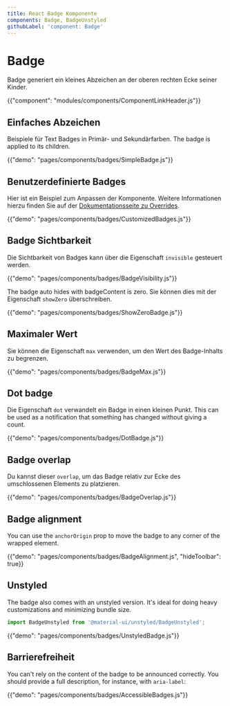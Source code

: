 ```yaml
---
title: React Badge Komponente
components: Badge, BadgeUnstyled
githubLabel: 'component: Badge'
---
```


# Badge

<p class="description">Badge generiert ein kleines Abzeichen an der oberen rechten Ecke seiner Kinder.</p>

{{"component": "modules/components/ComponentLinkHeader.js"}}

## Einfaches Abzeichen

Beispiele für Text Badges in Primär- und Sekundärfarben. The badge is applied to its children.

{{"demo": "pages/components/badges/SimpleBadge.js"}}

## Benutzerdefinierte Badges

Hier ist ein Beispiel zum Anpassen der Komponente. Weitere Informationen hierzu finden Sie auf der [Dokumentationsseite zu Overrides](/customization/how-to-customize/).

{{"demo": "pages/components/badges/CustomizedBadges.js"}}

## Badge Sichtbarkeit

Die Sichtbarkeit von Badges kann über die Eigenschaft `invisible` gesteuert werden.

{{"demo": "pages/components/badges/BadgeVisibility.js"}}

The badge auto hides with badgeContent is zero. Sie können dies mit der Eigenschaft `showZero` überschreiben.

{{"demo": "pages/components/badges/ShowZeroBadge.js"}}

## Maximaler Wert

Sie können die Eigenschaft `max` verwenden, um den Wert des Badge-Inhalts zu begrenzen.

{{"demo": "pages/components/badges/BadgeMax.js"}}

## Dot badge

Die Eigenschaft `dot` verwandelt ein Badge in einen kleinen Punkt. This can be used as a notification that something has changed without giving a count.

{{"demo": "pages/components/badges/DotBadge.js"}}

## Badge overlap

Du kannst dieser `overlap`, um das Badge relativ zur Ecke des umschlossenen Elements zu platzieren.

{{"demo": "pages/components/badges/BadgeOverlap.js"}}

## Badge alignment

You can use the `anchorOrigin` prop to move the badge to any corner of the wrapped element.

{{"demo": "pages/components/badges/BadgeAlignment.js", "hideToolbar": true}}

## Unstyled

The badge also comes with an unstyled version. It's ideal for doing heavy customizations and minimizing bundle size.

```js
import BadgeUnstyled from '@material-ui/unstyled/BadgeUnstyled';
```

{{"demo": "pages/components/badges/UnstyledBadge.js"}}

## Barrierefreiheit

You can't rely on the content of the badge to be announced correctly. You should provide a full description, for instance, with `aria-label`:

{{"demo": "pages/components/badges/AccessibleBadges.js"}}
